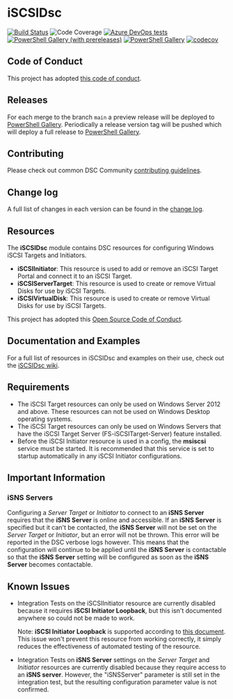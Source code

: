 # iSCSIDsc

[![Build Status](https://dev.azure.com/dsccommunity/iSCSIDsc/_apis/build/status/dsccommunity.iSCSIDsc?branchName=main)](https://dev.azure.com/dsccommunity/iSCSIDsc/_build/latest?definitionId=36&branchName=main)
![Code Coverage](https://img.shields.io/azure-devops/coverage/dsccommunity/iSCSIDsc/36/main)
[![Azure DevOps tests](https://img.shields.io/azure-devops/tests/dsccommunity/iSCSIDsc/36/main)](https://dsccommunity.visualstudio.com/iSCSIDsc/_test/analytics?definitionId=36&contextType=build)
[![PowerShell Gallery (with prereleases)](https://img.shields.io/powershellgallery/vpre/iSCSIDsc?label=iSCSIDsc%20Preview)](https://www.powershellgallery.com/packages/iSCSIDsc/)
[![PowerShell Gallery](https://img.shields.io/powershellgallery/v/iSCSIDsc?label=iSCSIDsc)](https://www.powershellgallery.com/packages/iSCSIDsc/)
[![codecov](https://codecov.io/gh/dsccommunity/iSCSIDsc/branch/main/graph/badge.svg)](https://codecov.io/gh/dsccommunity/iSCSIDsc)

## Code of Conduct

This project has adopted [this code of conduct](CODE_OF_CONDUCT.md).

## Releases

For each merge to the branch `main` a preview release will be
deployed to [PowerShell Gallery](https://www.powershellgallery.com/).
Periodically a release version tag will be pushed which will deploy a
full release to [PowerShell Gallery](https://www.powershellgallery.com/).

## Contributing

Please check out common DSC Community [contributing guidelines](https://dsccommunity.org/guidelines/contributing).

## Change log

A full list of changes in each version can be found in the [change log](CHANGELOG.md).

## Resources

The **iSCSIDsc** module contains DSC resources for configuring Windows iSCSI
Targets and Initiators.

- **iSCSIInitiator**: This resource is used to add or remove an iSCSI Target
  Portal and connect it to an iSCSI Target.
- **iSCSIServerTarget**: This resource is used to create or remove Virtual Disks
  for use by iSCSI Targets.
- **iSCSIVirtualDisk**: This resource is used to create or remove Virtual Disks
  for use by iSCSI Targets.

This project has adopted this [Open Source Code of Conduct](CODE_OF_CONDUCT.md).

## Documentation and Examples

For a full list of resources in iSCSIDsc and examples on their use, check out
the [iSCSIDsc wiki](https://github.com/dsccommunity/iSCSIDsc/wiki).

## Requirements

- The iSCSI Target resources can only be used on Windows Server 2012 and above.
  These resources can not be used on Windows Desktop operating systems.
- The iSCSI Target resources can only be used on Windows Servers that have the
  iSCSI Target Server (FS-iSCSITarget-Server) feature installed.
- Before the iSCSI Initiator resource is used in a config, the **msiscsi** service
  must be started. It is recommended that this service is set to startup automatically
  in any iSCSI Initiator configurations.

## Important Information

### iSNS Servers

Configuring a _Server Target_ or _Initiator_ to connect to an **iSNS Server**
requires that the **iSNS Server** is online and accessible.
If an **iSNS Server** is specified but it can't be contacted, the **iSNS Server**
will not be set on the _Server Target_ or _Initiator_, but an error will not be thrown.
This error will be reported in the DSC verbose logs however.
This means that the configuration will continue to be applied until the **iSNS Server**
is contactable so that the **iSNS Server** setting will be configured as soon
as the **iSNS Server** becomes contactable.

## Known Issues

- Integration Tests on the iSCSIInitiator resource are currently disabled because
  it requires **iSCSI Initiator Loopback**, but this isn't documented anywhere so
  could not be made to work.

  Note: **iSCSI Initiator Loopback** is supported according to [this document](http://blogs.technet.com/b/filecab/archive/2012/05/21/introduction-of-iscsi-target-in-windows-server-2012.aspx).
  This issue won't prevent this resource from working correctly, it simply reduces
  the effectiveness of automated testing of the resource.
- Integration Tests on **iSNS Server** settings on the _Server Target_ and _Initiator_
  resources are currently disabled because they require access to an **iSNS server**.
  However, the "iSNSServer" parameter is still set in the integration test, but
  the resulting configuration parameter value is not confirmed.
